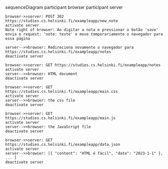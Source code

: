 sequenceDiagram
    participant browser
    participant server

    browser->>server: POST 302 https://studies.cs.helsinki.fi/exampleapp/new_note
    activate server
    Note right of browser: Ao digitar a nota e pressionar o botão 'save' envia o request: 'note: teste' e move temporariamente o navegador para essa página

    server-->>browser: Redireciona novamente o navegador para https://studies.cs.helsinki.fi/exampleapp/notes
    deactivate server

    browser->>server: GET https://studies.cs.helsinki.fi/exampleapp/notes
    activate server
    server-->>browser: HTML document
    deactivate server

    browser->>server: GET https://studies.cs.helsinki.fi/exampleapp/main.css
    activate server
    server-->>browser: the css file
    deactivate server

    browser->>server: GET https://studies.cs.helsinki.fi/exampleapp/main.js
    activate server
    server-->>browser: the JavaScript file
    deactivate server

    browser->>server: GET https://studies.cs.helsinki.fi/exampleapp/data.json
    activate server
    server-->>browser: [{ "content": "HTML é fácil", "date": "2023-1-1" }, ... ]
    deactivate server
